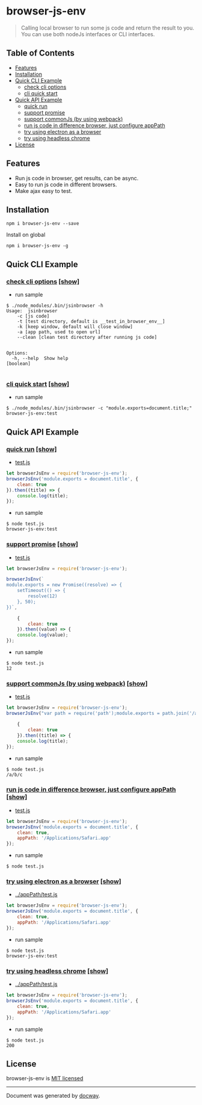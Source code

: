 
# browser-js-env
> Calling local browser to run some js code and return the result to you. You can use both nodeJs interfaces or CLI interfaces.

## Table of Contents

- [Features](#features)
- [Installation](#installation)
- [Quick CLI Example](#quick-cli-example)
  * [check cli options](#check-cli-options)
  * [cli quick start](#cli-quick-start)
- [Quick API Example](#quick-api-example)
  * [quick run](#quick-run)
  * [support promise](#support-promise)
  * [support commonJs (by using webpack)](#support-commonjs-by-using-webpack)
  * [run js code in difference browser, just configure appPath](#run-js-code-in-difference-browser-just-configure-apppath)
  * [try using electron as a browser](#try-using-electron-as-a-browser)
  * [try using headless chrome](#try-using-headless-chrome)
- [License](#license)

## Features
- Run js code in browser, get results, can be async.
- Easy to run js code in different browsers.
- Make ajax easy to test.


## Installation

```
npm i browser-js-env --save
```

Install on global
```
npm i browser-js-env -g
```

## Quick CLI Example

### [check cli options](sample/cli/options)  [[show]](doc/images/cliSamples-sample-0.gif)



- run sample

```
$ ./node_modules/.bin/jsinbrowser -h 
Usage:  jsinbrowser
    -c [js code]
    -t [test directory, default is __test_in_browser_env__]
    -k [keep window, default will close window]
    -a [app path, used to open url]
    --clean [clean test directory after running js code]


Options:
  -h, --help  Show help                                                [boolean]


```



### [cli quick start](sample/cli/options)  [[show]](doc/images/cliSamples-sample-1.gif)



- run sample

```
$ ./node_modules/.bin/jsinbrowser -c "module.exports=document.title;" 
browser-js-env:test

```






## Quick API Example

### [quick run](sample/api/quickStart)  [[show]](doc/images/apiSamples-sample-0.gif)

- [test.js](../../../..)

```js
let browserJsEnv = require('browser-js-env');
browserJsEnv('module.exports = document.title', {
    clean: true
}).then((title) => {
    console.log(title);
});

```

- run sample

```
$ node test.js 
browser-js-env:test

```



### [support promise](sample/api/supportPromise)  [[show]](doc/images/apiSamples-sample-1.gif)

- [test.js](../../../..)

```js
let browserJsEnv = require('browser-js-env');

browserJsEnv(`
module.exports = new Promise((resolve) => {
    setTimeout(() => {
        resolve(12)
    }, 50);
})`,

    {
        clean: true
    }).then((value) => {
    console.log(value);
});

```

- run sample

```
$ node test.js 
12

```



### [support commonJs (by using webpack)](sample/api/commonJs)  [[show]](doc/images/apiSamples-sample-2.gif)

- [test.js](../../../..)

```js
let browserJsEnv = require('browser-js-env');
browserJsEnv("var path = require('path');module.exports = path.join('/a', 'b/c');",

    {
        clean: true
    }).then((title) => {
    console.log(title);
});

```

- run sample

```
$ node test.js 
/a/b/c

```



### [run js code in difference browser, just configure appPath](sample/api/appPath)  [[show]](doc/images/apiSamples-sample-3.gif)

- [test.js](../../../..)

```js
let browserJsEnv = require('browser-js-env');
browserJsEnv('module.exports = document.title', {
    clean: true,
    appPath: '/Applications/Safari.app'
});

```

- run sample

```
$ node test.js 

```



### [try using electron as a browser](sample/api/electron)  [[show]](doc/images/apiSamples-sample-4.gif)

- [../appPath/test.js](../../../..)

```js
let browserJsEnv = require('browser-js-env');
browserJsEnv('module.exports = document.title', {
    clean: true,
    appPath: '/Applications/Safari.app'
});

```

- run sample

```
$ node test.js 
browser-js-env:test

```



### [try using headless chrome](sample/api/chromeHeadless)  [[show]](doc/images/apiSamples-sample-5.gif)

- [../appPath/test.js](../../../..)

```js
let browserJsEnv = require('browser-js-env');
browserJsEnv('module.exports = document.title', {
    clean: true,
    appPath: '/Applications/Safari.app'
});

```

- run sample

```
$ node test.js 
200

```






## License

browser-js-env is [MIT licensed](./LICENSE)

___
Document was generated by [docway](https://github.com/LoveKino/docway).
